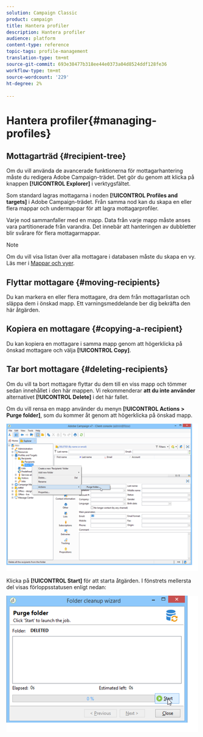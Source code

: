 ```yaml
---
solution: Campaign Classic
product: campaign
title: Hantera profiler
description: Hantera profiler
audience: platform
content-type: reference
topic-tags: profile-management
translation-type: tm+mt
source-git-commit: 693e38477b318ee44e0373a04d8524ddf128fe36
workflow-type: tm+mt
source-wordcount: '229'
ht-degree: 2%

---
```



# Hantera profiler{#managing-profiles}

## Mottagarträd {#recipient-tree}

Om du vill använda de avancerade funktionerna för mottagarhantering måste du redigera Adobe Campaign-trädet. Det gör du genom att klicka på knappen **[!UICONTROL Explorer]** i verktygsfältet.

Som standard lagras mottagarna i noden **[!UICONTROL Profiles and targets]** i Adobe Campaign-trädet. Från samma nod kan du skapa en eller flera mappar och undermappar för att lagra mottagarprofiler.

Varje nod sammanfaller med en mapp. Data från varje mapp måste anses vara partitionerade från varandra. Det innebär att hanteringen av dubbletter blir svårare för flera mottagarmappar.

>[!NOTE]
>
>Om du vill visa listan över alla mottagare i databasen måste du skapa en vy. Läs mer i [Mappar och vyer](../../platform/using/access-management-folders.md).

## Flyttar mottagare {#moving-recipients}

Du kan markera en eller flera mottagare, dra dem från mottagarlistan och släppa dem i önskad mapp. Ett varningsmeddelande ber dig bekräfta den här åtgärden.

## Kopiera en mottagare {#copying-a-recipient}

Du kan kopiera en mottagare i samma mapp genom att högerklicka på önskad mottagare och välja **[!UICONTROL Copy]**.

## Tar bort mottagare {#deleting-recipients}

Om du vill ta bort mottagare flyttar du dem till en viss mapp och tömmer sedan innehållet i den här mappen. Vi rekommenderar **att du inte använder** alternativet **[!UICONTROL Delete]** i det här fallet.

Om du vill rensa en mapp använder du menyn **[!UICONTROL Actions > Purge folder]**, som du kommer åt genom att högerklicka på önskad mapp.

![](assets/s_ncs_user_purge_folder.png)

Klicka på **[!UICONTROL Start]** för att starta åtgärden. I fönstrets mellersta del visas förloppsstatusen enligt nedan:

![](assets/s_ncs_user_purge_folder_start.png)

